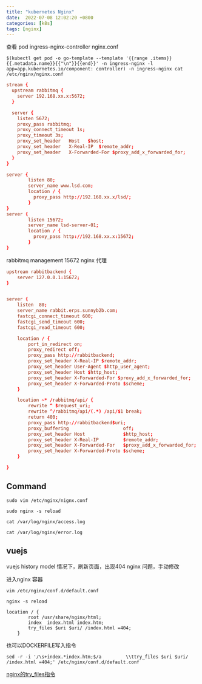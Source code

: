 ```yaml
---
title: "kubernetes Nginx"
date:  2022-07-08 12:02:20 +0800
categories: [k8s]
tags: [nginx]
---
```



查看 pod ingress-nginx-controller  nginx.conf

`$(kubectl get pod -o go-template --template '{{range .items}}{{.metadata.name}}{{"\n"}}{{end}}' -n ingress-nginx -l app=app.kubernetes.io/component: controller) -n ingress-nginx cat /etc/nginx/nginx.conf`

```conf
stream {
  upstream rabbitmq {
    server 192.168.xx.x:5672;
  }

  server {
    listen 5672;
    proxy_pass rabbitmq;
    proxy_connect_timeout 1s;
    proxy_timeout 3s;
    proxy_set_header   Host   $host;
    proxy_set_header   X-Real-IP  $remote_addr;
    proxy_set_header   X-Forwarded-For $proxy_add_x_forwarded_for;
  }
}

server {
        listen 80;
        server_name www.lsd.com;
        location / {
          proxy_pass http://192.168.xx.x/lsd/;
        }
}
server {
        listen 15672;
        server_name lsd-server-01;
        location / {
          proxy_pass http://192.168.xx.x:15672;
        }
}

```

rabbitmq management 15672  nginx 代理

```conf
upstream rabbitbackend {
    server 127.0.0.1:15672;
}


server {
    listen  80;
    server_name rabbit.erps.sunnyb2b.com;
    fastcgi_connect_timeout 600;
    fastcgi_send_timeout 600;
    fastcgi_read_timeout 600;

    location / {
        port_in_redirect on;
        proxy_redirect off;
        proxy_pass http://rabbitbackend;
        proxy_set_header X-Real-IP $remote_addr;
        proxy_set_header User-Agent $http_user_agent;
        proxy_set_header Host $http_host;
        proxy_set_header X-Forwarded-For $proxy_add_x_forwarded_for;
        proxy_set_header X-Forwarded-Proto $scheme;
    }

    location ~* /rabbitmq/api/ {
        rewrite ^ $request_uri;
        rewrite ^/rabbitmq/api/(.*) /api/$1 break;
        return 400;
        proxy_pass http://rabbitbackend$uri;
        proxy_buffering                    off;
        proxy_set_header Host              $http_host;
        proxy_set_header X-Real-IP         $remote_addr;
        proxy_set_header X-Forwarded-For   $proxy_add_x_forwarded_for;
        proxy_set_header X-Forwarded-Proto $scheme;
    }

}
```


## Command

`sudo vim /etc/nginx/nignx.conf`

`sudo nginx -s reload`

`cat /var/log/nginx/access.log`

`cat /var/log/nginx/error.log`


##  vuejs

vuejs history model 情况下，刷新页面，出现404 nginx 问题，手动修改

进入nginx 容器

`vim /etc/nginx/conf.d/default.conf`

`nginx -s reload`

```nginx
location / {
        root /usr/share/nginx/html;
        index  index.html index.htm;
        try_files $uri $uri/ /index.html =404;
    }
```

也可以DOCKERFILE写入指令

`sed -r -i '/\s+index.*index.htm;$/a         \\ttry_files $uri $uri/ /index.html =404;' /etc/nginx/conf.d/default.conf`

[nginx的try_files指令](https://juejin.cn/post/7090038118841057293)
